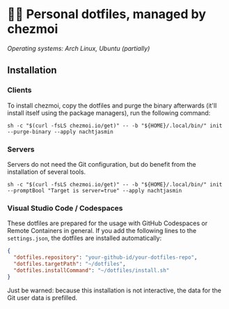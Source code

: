 # 👩‍💻 Personal dotfiles, managed by chezmoi

_Operating systems: Arch Linux, Ubuntu (partially)_

## Installation

### Clients

To install chezmoi, copy the dotfiles and purge the binary afterwards (it'll install itself using
the package managers), run the following command:

```shell
sh -c "$(curl -fsLS chezmoi.io/get)" -- -b "${HOME}/.local/bin/" init --purge-binary --apply nachtjasmin
```

### Servers

Servers do not need the Git configuration, but do benefit from the installation of several tools.

```shell
sh -c "$(curl -fsLS chezmoi.io/get)" -- -b "${HOME}/.local/bin/" init --promptBool "Target is server=true" --apply nachtjasmin
```

### Visual Studio Code / Codespaces

These dotfiles are prepared for the usage with GitHub Codespaces or Remote Containers
in general. If you add the following lines to the `settings.json`, the dotfiles are installed
automatically:

```json
{
  "dotfiles.repository": "your-github-id/your-dotfiles-repo",
  "dotfiles.targetPath": "~/dotfiles",
  "dotfiles.installCommand": "~/dotfiles/install.sh"
}
```

Just be warned: because this installation is not interactive, the data for the Git user data
is prefilled.
